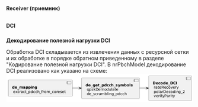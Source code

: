 #
**Receiver (приемник)**
##
**DCI**
###
**Декодирование полезной нагрузки DCI**

Обработка DCI складывается из извлечения данных с ресурсной сетки и их обработке в порядке обратном приведенному в разделе "Кодирование полезной нагрузки DCI". В nrPbchModel декодирование DCI реализовано как указано на схеме:
![dci](images/dci_rsvr.png)
